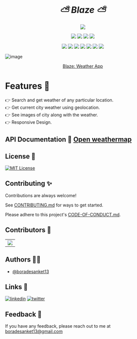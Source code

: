 <h1 align="center"><em>⛅️ Blaze ⛅️</em></h1>

<div align="center">

<a href="https://github.com/boradesanket13/Blaze/"><img src="https://badges.frapsoft.com/os/v1/open-source.svg?v=103"></a>

<a href="https://github.com/boradesanket13/Blaze/"><img src="https://img.shields.io/static/v1.svg?label=Contributions&message=Welcome&color=yellow"></a>
<a href="https://github.com/ashutoshkrris/"><img src="https://img.shields.io/badge/Maintained%3F-yes-brightgreen.svg?v=103"></a>
<a href="https://github.com/boradesanket13/Blaze/"><img src="https://img.shields.io/github/repo-size/boradesanket13/Blaze.svg?label=Repo%20size&style=flat"></a>
<a href="https://github.com/boradesanket13/Blaze/"><img src="https://img.shields.io/tokei/lines/github/boradesanket13/Blaze?color=yellow&label=Lines%20of%20Code"></a>
  
<a href="https://github.com/boradesanket13/Blaze//graphs/contributors"><img src="https://img.shields.io/github/contributors/boradesanket13/Blaze?color=brightgreen"></a>
<a href="https://github.com/boradesanket13/Blaze//stargazers"><img src="https://img.shields.io/github/stars/boradesanket13/Blaze?color=0059b3"></a>
<a href="https://github.com/boradesanket13/Blaze//network/members"><img src="https://img.shields.io/github/forks/boradesanket13/Blaze?color=yellow"></a>
<a href="https://github.com/boradesanket13/Blaze//issues"><img src="https://img.shields.io/github/issues/boradesanket13/Blaze?color=brightgreen"></a>
<a href="https://github.com/boradesanket13/Blaze//issues?q=is%3Aissue+is%3Aclosed"><img src="https://img.shields.io/github/issues-closed-raw/boradesanket13/Blaze?color=0059b3"></a>
<a href="https://github.com/boradesanket13/Blaze//pulls"><img src="https://img.shields.io/github/issues-pr/boradesanket13/Blaze?color=yellow"></a>
<a href="https://github.com/boradesanket13/Blaze//pulls?q=is%3Apr+is%3Aclosed"><img src="https://img.shields.io/github/issues-pr-closed-raw/boradesanket13/Blaze?color=brightgreen"></a> 
</div>


![image](https://user-images.githubusercontent.com/79108273/205431557-f3feb4ca-b7e9-4a54-80bf-16fcbb8bf055.jpg)


<div align="center">
 <a href="https://blaze-silk.vercel.app/">Blaze: Weather App </a>
</div>

# Features 🌟
👉 Search and get weather of any particular location. <br> 
👉 Get current city weather using geolocation. <br>
👉 See images of city along with the weather. <br>
👉 Responsive Design. <br>

## API Documentation 📃 [Open weathermap](https://openweathermap.org/api)

## License 📜
[![MIT License](https://img.shields.io/badge/License-MIT-green.svg)](https://choosealicense.com/licenses/mit/)

## Contributing ✨

Contributions are always welcome!

See [CONTRIBUTING.md](https://github.com/boradesanket13/Blaze/blob/main/CONTRIBUTING.md) for ways to get started.

Please adhere to this project's [CODE-OF-CONDUCT.md](https://github.com/boradesanket13/Blaze/blob/main/CODE-OF-CONDUCT.md).

## Contributors 🤝

<a name = "contributors"></a>
<table align="center">
<tr>
<td>
<a href="https://github.com/boradesanket13/Blaze/graphs/contributors" align="center">
  <img src="https://contrib.rocks/image?repo=boradesanket13/Blaze" /> 
</a>
</td>
</tr>
</table>


## Authors 👨‍💻

- [@boradesanket13](https://www.github.com/boradesanket13)

## Links 🔗
[![linkedin](https://img.shields.io/badge/linkedin-0A66C2?style=for-the-badge&logo=linkedin&logoColor=white)](https://www.linkedin.com/in/boradesanket13)
[![twitter](https://img.shields.io/badge/twitter-1DA1F2?style=for-the-badge&logo=twitter&logoColor=white)](https://twitter.com/boradesanket13)


## Feedback 🙋‍
If you have any feedback, please reach out to me at <a src="mailto:chandwadkar28@gmail.com">boradesanket13@gmail.com</a>
